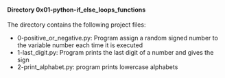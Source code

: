 #### Directory 0x01-python-if_else_loops_functions
The directory contains the following project files:
* 0-positive_or_negative.py: Program assign a random signed number to the variable number each time it is executed
* 1-last_digit.py: Program prints the last digit of a number and gives the sign
* 2-print_alphabet.py: program prints lowercase alphabets

